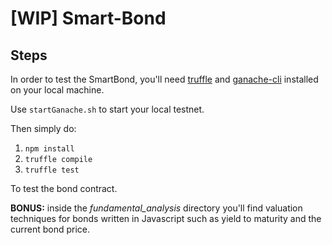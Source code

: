 # [WIP] Smart-Bond

## Steps

In order to test the SmartBond, you'll need [truffle](https://github.com/trufflesuite/truffle) and [ganache-cli](https://github.com/trufflesuite/ganache-cli) installed on your local machine.

Use `startGanache.sh` to start your local testnet.

Then simply do:

1. `npm install`
2. `truffle compile`
3. `truffle test`

To test the bond contract.

**BONUS:** inside the *fundamental_analysis* directory you'll find valuation techniques for bonds written in Javascript such as yield to maturity and the current bond price.
